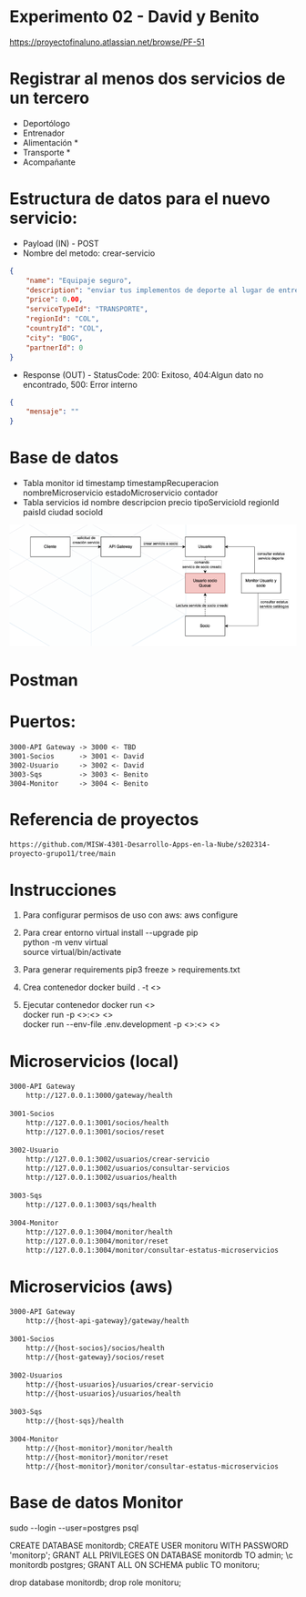 # Experimento 02 - David y Benito

https://proyectofinaluno.atlassian.net/browse/PF-51

# Registrar al menos dos servicios de un tercero
- Deportólogo 
- Entrenador 
- Alimentación *
- Transporte *
- Acompañante

# Estructura de datos para el nuevo servicio:
- Payload (IN) - POST
- Nombre del metodo: crear-servicio
```json
{
    "name": "Equipaje seguro",
    "description": "enviar tus implementos de deporte al lugar de entrenamiento seguro",
    "price": 0.00,
    "serviceTypeId": "TRANSPORTE",
    "regionId": "COL",
    "countryId": "COL",
    "city": "BOG",
    "partnerId": 0
}
```
- Response (OUT) - StatusCode: 200: Exitoso, 404:Algun dato no encontrado, 500: Error interno
```json
{
    "mensaje": ""
}
```

# Base de datos
- Tabla monitor
    id
    timestamp
    timestampRecuperacion
    nombreMicroservicio
    estadoMicroservicio
    contador
- Tabla servicios
    id
    nombre
    descripcion
    precio
    tipoServicioId
    regionId
    paisId
    ciudad
    socioId

![Alt text](image.png)

# Postman

# Puertos:
    3000-API Gateway -> 3000 <- TBD
    3001-Socios      -> 3001 <- David
    3002-Usuario     -> 3002 <- David
    3003-Sqs         -> 3003 <- Benito
    3004-Monitor     -> 3004 <- Benito

# Referencia de proyectos 
    https://github.com/MISW-4301-Desarrollo-Apps-en-la-Nube/s202314-proyecto-grupo11/tree/main

# Instrucciones
1. Para configurar permisos de uso con aws:
    aws configure

2. Para crear entorno virtual
    install --upgrade pip   
    python -m venv virtual   
    source virtual/bin/activate    

3. Para generar requirements
    pip3 freeze > requirements.txt

4. Crea contenedor
    docker build . -t <<nombre contenedor>>

5. Ejecutar contenedor
    docker run <<nombre de contenedor>>  
    docker run -p <<puerto>>:<<puerto>> <<nombre de contenedor>>  
    docker run --env-file .env.development -p <<puerto>>:<<puerto>> <<nombre de contenedor>>  

# Microservicios (local)
    3000-API Gateway
        http://127.0.0.1:3000/gateway/health

    3001-Socios 
        http://127.0.0.1:3001/socios/health
        http://127.0.0.1:3001/socios/reset

    3002-Usuario     
        http://127.0.0.1:3002/usuarios/crear-servicio
        http://127.0.0.1:3002/usuarios/consultar-servicios
        http://127.0.0.1:3002/usuarios/health

    3003-Sqs        
        http://127.0.0.1:3003/sqs/health

    3004-Monitor    
        http://127.0.0.1:3004/monitor/health
        http://127.0.0.1:3004/monitor/reset
        http://127.0.0.1:3004/monitor/consultar-estatus-microservicios

# Microservicios (aws)
    3000-API Gateway
        http://{host-api-gateway}/gateway/health

    3001-Socios
        http://{host-socios}/socios/health
        http://{host-gateway}/socios/reset

    3002-Usuarios    
        http://{host-usuarios}/usuarios/crear-servicio
        http://{host-usuarios}/usuarios/health

    3003-Sqs        
        http://{host-sqs}/health

    3004-Monitor    
        http://{host-monitor}/monitor/health
        http://{host-monitor}/monitor/reset
        http://{host-monitor}/monitor/consultar-estatus-microservicios


# Base de datos Monitor
sudo --login --user=postgres psql

CREATE DATABASE monitordb;
CREATE USER monitoru WITH PASSWORD 'monitorp';
GRANT ALL PRIVILEGES ON DATABASE monitordb TO admin;
\c monitordb  postgres;
GRANT ALL ON SCHEMA public TO monitoru;

drop database monitordb;
drop role monitoru;